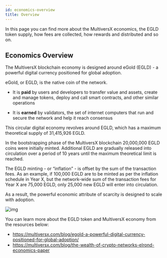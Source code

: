 ```yaml
---
id: economics-overview
title: Overview
---
```


In this page you can find more about the MultiversX economics, the EGLD token supply, how fees are collected, how rewards and distributed and so on. 

[comment]: # (mx-context-auto)

## **Economics Overview**

The MultiversX blockchain economy is designed around eGold (EGLD) - a powerful digital currency positioned for global adoption.

eGold, or EGLD, is the native coin of the network.

- It is **paid** by users and developers to transfer value and assets, create and manage tokens, deploy and call smart contracts, and other similar operations

- It is **earned** by validators, the set of internet computers that run and secure the network and help it reach consensus

This circular digital economy revolves around EGLD, which has a maximum theoretical supply of 31,415,926 EGLD.

In the bootstrapping phase of the MultiversX blockchain 20,000,000 EGLD coins were initially minted. 
Additional EGLD are gradually released into circulation over a period of 10 years until the maximum theoretical limit is reached.

The EGLD minting - or “inflation” - is offset by the sum of the transaction fees. As an example, if 100,000 EGLD are to be minted as per the inflation schedule in Year X, but the network-wide sum of the transaction fees for Year X are 75,000 EGLD, only 25,000 new EGLD will enter into circulation.

As a result, the powerful economic attribute of scarcity is designed to scale with adoption.

![img](/economics/egld-supply.png)

You can learn more about the EGLD token and MultiversX economy from the resources below:
- https://multiversx.com/blog/egold-a-powerful-digital-currency-positioned-for-global-adoption/
- https://multiversx.com/blog/the-wealth-of-crypto-networks-elrond-economics-paper
